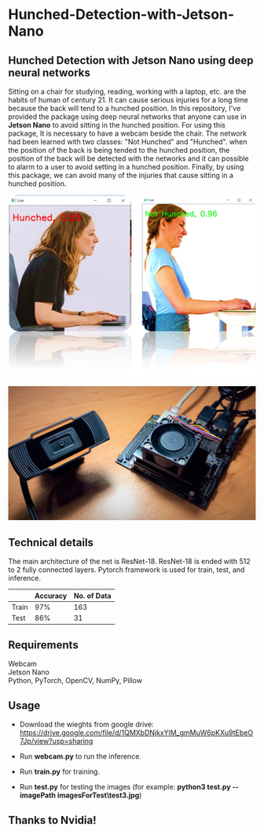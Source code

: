 # Hunched-Detection-with-Jetson-Nano

## Hunched Detection with Jetson Nano using deep neural networks

Sitting on a chair for studying, reading, working with a laptop, etc. are the habits of human of century 21.
It can cause serious injuries for a long time because the back will tend to a hunched position. In this repository, I've provided the package using deep neural networks that anyone can use in **Jetson Nano** to avoid sitting in the hunched position.
For using this package, It is necessary to have a webcam beside the chair. The network had been learned with two classes: "Not Hunched" and "Hunched". when the position of the back is being tended to the hunched position, the position of the back will be detected with the networks and it can possible to alarm to a user to avoid setting in a hunched position. Finally, by using this package, we can avoid many of the injuries that cause sitting in a hunched position.

![Hunched Detection deep learning](https://raw.githubusercontent.com/mhranjbar/Hunched-Detection-with-Jetson-Nano/main/demo.jpg)

![Hunched Detection deep learning jetson nano](https://raw.githubusercontent.com/mhranjbar/Hunched-Detection-with-Jetson-Nano/main/demo2.jpg)

## Technical details

The main architecture of the net is ResNet-18. ResNet-18 is ended with 512 to 2 fully connected layers. Pytorch framework is used for train, test, and inference.<br/>

|   | Accuracy | No. of Data |
| ------------- | ------------- | ------------- |
| Train  | 97%  | 163  |
| Test  | 86%  | 31  |

## Requirements
Webcam<br/>
Jetson Nano<br/>
Python, PyTorch, OpenCV, NumPy, Pillow<br/>


## Usage
- Download the wieghts from google drive: https://drive.google.com/file/d/1QMXbDNjkxYlM_gmMuW6pKXu9tEbeO7Jp/view?usp=sharing

- Run **webcam.py** to run the inference.

- Run **train.py** for training.

- Run **test.py** for testing the images (for example: **python3 test.py --imagePath imagesForTest\test3.jpg**)


## Thanks to Nvidia!
